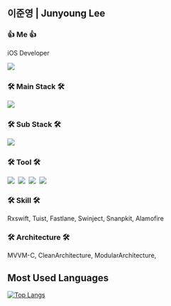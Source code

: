 ## 이준영 | Junyoung Lee

### 👍 Me 👍
iOS Developer

[<img src="https://img.shields.io/badge/Notion-000000?style=flat-square&logo=Notion&logoColor=white"></a>&nbsp;](https://www.notion.so/42403afda9b543b0bdbf97f7aad9dffe?pvs=4)

### 🛠 Main Stack 🛠
<img src="https://img.shields.io/badge/Swift-FA7343?style=flat-square&logo=Swift&logoColor=white"></a>&nbsp;

### 🛠 Sub Stack 🛠
<img src="https://img.shields.io/badge/ObjectiveC-A8B9CC?style=flat-square&logo=C&logoColor=white"></a>&nbsp;

### 🛠 Tool 🛠
<img src="https://img.shields.io/badge/GitHub-181717?style=flat-square&logo=GitHub&logoColor=white"></a>&nbsp;
<img src="https://img.shields.io/badge/GitLab-FC6D26?style=flat-square&logo=GitLab&logoColor=white"></a>&nbsp;
<img src="https://img.shields.io/badge/Zeplin-2560E0?style=flat-square&logo=Azure Pipelines&logoColor=white"></a>&nbsp;
<img src="https://img.shields.io/badge/Figma-F24E1E?style=flat-square&logo=Figma&logoColor=white"></a>&nbsp;


### 🛠 Skill 🛠
Rxswift, Tuist, Fastlane, Swinject, Snanpkit, Alamofire

### 🛠 Architecture 🛠
MVVM-C, CleanArchitecture, ModularArchitecture,

## Most Used Languages
[![Top Langs](https://github-readme-stats.vercel.app/api/top-langs/?username=junlight94)](https://github.com/anuraghazra/github-readme-stats)
